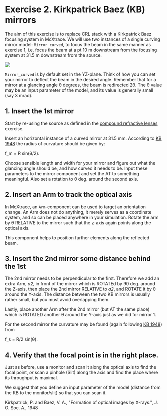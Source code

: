 # Exercise 2. Kirkpatrick Baez (KB) mirrors
The aim of this exercise is to replace CRL stack with a Kirkpatrick Baez focusing system in McXtrace. We will use two instances of a single curving mirror model: `Mirror_curved`, to focus
the beam in the same manner as exercise 1, i.e. focus the beam at a pt 10 m
downstream from the focusing system at 31.5 m downstream from the source.

<img src="https://www.j-tec.co.jp/english/wp-content/themes/j-tec-corp/images/page/img_en_kb-mirror3.jpg">

`Mirror_curved` is by default set in the YZ-plane. Think of how you can set your
mirror to deflect the beam in the desired angle. Remember that for a mirror
at a glancing angle &theta; degrees, the beam is redirected 2&theta;. The &theta; value may be an input parameter of the model, and its value is generally small (say 3 mrad).

## 1. Insert the 1st mirror
Start by re-using the source as defined in the [compound refractive lenses](../1_CRLs/README.md) exercise.

Insert an horizontal instance of a curved mirror at 31.5 mm. According to [KB 1948] the radius of curvature should be given by:

f_m = R sin(&theta;/2). 

Choose sensible length and width for your mirror and figure out what the glancing angle should be, and how curved it needs to be.
Input these parameters to the mirror component and set the AT to something meaningful. Also set a rotation to &theta; deg. around the second axis.

## 2. Insert an Arm to track the optical axis
In McXtrace, an `Arm`-component can be used to target an orientation change. An Arm does not do anything, it merely serves as a coordinate system, and so can be placed anywhere in your simulation.
Rotate the arm by &theta; RELATIVE to the mirror such that the z-axis again points along the optical axis.

This component helps to position further elements along the reflected beam.

## 3. Insert the 2nd mirror some distance behind the 1st
The 2nd mirror needs to be perpendicular to the first. Therefore we add an extra Arm, *a2*, in front of the mirror which is ROTATEd by 90 deg. around the Z-axis, then place the 2nd mirror RELATIVE to *a2*, and ROTATE it by &theta; around the Y-axis. The distance between the two KB mirrors is usually rather small, but you must avoid overlapping them.

Lastly, place another Arm after the 2nd mirror (but AT the same place) which is ROTATED another &theta; around the Y-axis just as we did for mirror 1. 

For the second mirror the curvature may be found (again following [KB 1948]) from

f_s = R/2 sin(&theta;).

## 4. Verify that the focal point is in the right place.
Just as before, use a monitor and scan it along the optical axis to find the focal point, _or_ scan a pinhole (Slit) along the axis and find the place where its throughput is maximal.

We suggest that you define an input parameter of the model (distance from the KB to the monitor/slit) so that you can scan it.


[KB 1948]: https://www.ncbi.nlm.nih.gov/pubmed/18883922
Kirkpatrick, P. and Baez, V. A., "Formation of optical images by X-rays.", J. O. Soc. A., 1948
